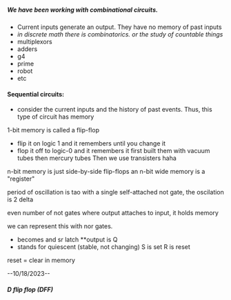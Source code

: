 ##### We have been working with combinational circuits.
- Current inputs generate an output. They have no memory of past inputs
- *in discrete math there is combinatorics. or the study of countable things*
- multiplexors
- adders
- g4
- prime
- robot
- etc

#### Sequential circuits:
- consider the current inputs and the history of past events. Thus, this type of circuit has memory

1-bit memory is called a flip-flop 
- flip it on logic 1 and it remembers until you change it
- flop it off to logic-0 and it remembers it
first built them with vacuum tubes then mercury tubes
Then we use transisters haha

n-bit memory is just side-by-side flip-flops
an n-bit wide memory is a "register"

period of oscillation is tao
with a single self-attached not gate, the oscilation is 2 delta

even number of not gates where output attaches to input, it holds memory

we can represent this with nor gates.
- becomes and sr latch
**output is Q
- stands for quiescent (stable, not changing)
S is set R is reset

reset = clear in memory

--10/18/2023--

##### D flip flop (DFF)
